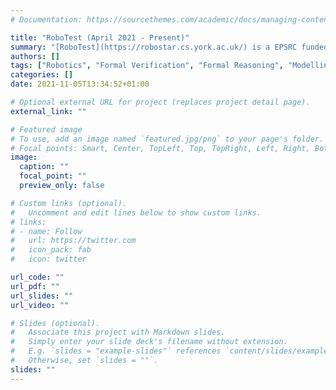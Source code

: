 ```yaml
---
# Documentation: https://sourcethemes.com/academic/docs/managing-content/

title: "RoboTest (April 2021 - Present)"
summary: "[RoboTest](https://robostar.cs.york.ac.uk/) is a EPSRC funded project. It is also a [RoboStar](https://robostar.cs.york.ac.uk/) project."
authors: []
tags: ["Robotics", "Formal Verification", "Formal Reasoning", "Modelling", "Simulation", "Test", "Probability"]
categories: []
date: 2021-11-05T13:34:52+01:00

# Optional external URL for project (replaces project detail page).
external_link: ""

# Featured image
# To use, add an image named `featured.jpg/png` to your page's folder.
# Focal points: Smart, Center, TopLeft, Top, TopRight, Left, Right, BottomLeft, Bottom, BottomRight.
image:
  caption: ""
  focal_point: ""
  preview_only: false

# Custom links (optional).
#   Uncomment and edit lines below to show custom links.
# links:
# - name: Follow
#   url: https://twitter.com
#   icon_pack: fab
#   icon: twitter

url_code: ""
url_pdf: ""
url_slides: ""
url_video: ""

# Slides (optional).
#   Associate this project with Markdown slides.
#   Simply enter your slide deck's filename without extension.
#   E.g. `slides = "example-slides"` references `content/slides/example-slides.md`.
#   Otherwise, set `slides = ""`.
slides: ""
---
```

